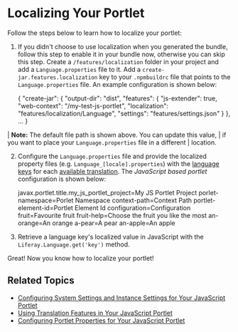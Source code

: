# Localizing Your Portlet [](id=localizing-your-portlet)

Follow the steps below to learn how to localize your portlet:

1.  If you didn't choose to use localization when you generated the bundle, 
    follow this step to enable it in your bundle now, otherwise you can skip 
    this step. Create a `/features/localization` folder in your project and add 
    a `Language.properties` file to it. Add a `create-jar.features.localization` 
    key to your `.npmbuildrc` file that points to the `Language.properties` 
    file. An example configuration is shown below:

    {
    	"create-jar": {
    		"output-dir": "dist",
    		"features": {
    			"js-extender": true,
    			"web-context": "/my-test-js-portlet",
    			"localization": "features/localization/Language",
    			"settings": "features/settings.json"
    		}
    	},
    	...
    }

| **Note:** The default file path is shown above. You can update this value, 
| if you want to place your `Language.properties` file in a different 
| location.

2.  Configure the `Language.properties` file and provide the localized property 
    files (e.g. `Language_[locale].properties`) with the 
    [language keys](/develop/tutorials/-/knowledge_base/7-1/localizing-your-application#what-are-language-keys) 
    for each 
    [available translation](/develop/tutorials/-/knowledge_base/7-1/localizing-your-application#what-locales-are-available-by-default). 
    The *JavaScript based portlet* configuration is shown below:

    javax.portlet.title.my_js_portlet_project=My JS Portlet Project
    porlet-namespace=Porlet Namespace
    context-path=Context Path
    portlet-element-id=Portlet Element Id
    configuration=Configuration
    fruit=Favourite fruit
    fruit-help=Choose the fruit you like the most
    an-orange=An orange
    a-pear=A pear
    an-apple=An apple

3.  Retrieve a language key's localized value in JavaScript with the 
    `Liferay.Language.get('key')` method.

Great! Now you know how to localize your portlet! 

## Related Topics [](id=related-topics)

- [Configuring System Settings and Instance Settings for Your JavaScript Portlet](/develop/tutorials/-/knowledge_base/7-1/configuring-system-settings-and-instance-settings-for-your-js-portlet)
- [Using Translation Features in Your JavaScript Portlet](/develop/tutorials/-/knowledge_base/7-1/using-translation-features-in-your-javascript-portlet)
- [Configuring Portlet Properties for Your JavaScript Portlet](/develop/tutorials/-/knowledge_base/7-1/configuring-portlet-properties-for-your-js-portlet)

